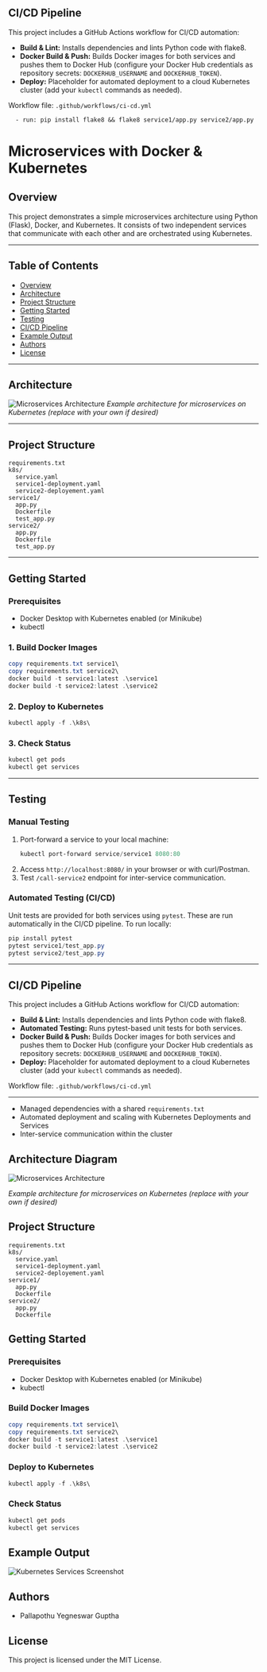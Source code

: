 ## CI/CD Pipeline

This project includes a GitHub Actions workflow for CI/CD automation:
- **Build & Lint:** Installs dependencies and lints Python code with flake8.
- **Docker Build & Push:** Builds Docker images for both services and pushes them to Docker Hub (configure your Docker Hub credentials as repository secrets: `DOCKERHUB_USERNAME` and `DOCKERHUB_TOKEN`).
- **Deploy:** Placeholder for automated deployment to a cloud Kubernetes cluster (add your `kubectl` commands as needed).

Workflow file: `.github/workflows/ci-cd.yml`

      - run: pip install flake8 && flake8 service1/app.py service2/app.py

# Microservices with Docker & Kubernetes

## Overview
This project demonstrates a simple microservices architecture using Python (Flask), Docker, and Kubernetes. It consists of two independent services that communicate with each other and are orchestrated using Kubernetes.

---

## Table of Contents
- [Overview](#overview)
- [Architecture](#architecture)
- [Project Structure](#project-structure)
- [Getting Started](#getting-started)
- [Testing](#testing)
- [CI/CD Pipeline](#cicd-pipeline)
- [Example Output](#example-output)
- [Authors](#authors)
- [License](#license)

---

## Architecture
![Microservices Architecture](https://raw.githubusercontent.com/microservices-demo/microservices-demo/master/docs/architecture.png)
*Example architecture for microservices on Kubernetes (replace with your own if desired)*

---

## Project Structure
```
requirements.txt
k8s/
  service.yaml
  service1-deployment.yaml
  service2-deployement.yaml
service1/
  app.py
  Dockerfile
  test_app.py
service2/
  app.py
  Dockerfile
  test_app.py
```

---

## Getting Started

### Prerequisites
- Docker Desktop with Kubernetes enabled (or Minikube)
- kubectl

### 1. Build Docker Images
```powershell
copy requirements.txt service1\
copy requirements.txt service2\
docker build -t service1:latest .\service1
docker build -t service2:latest .\service2
```

### 2. Deploy to Kubernetes
```powershell
kubectl apply -f .\k8s\
```

### 3. Check Status
```powershell
kubectl get pods
kubectl get services
```

---

## Testing

### Manual Testing
1. Port-forward a service to your local machine:
   ```powershell
   kubectl port-forward service/service1 8080:80
   ```
2. Access `http://localhost:8080/` in your browser or with curl/Postman.
3. Test `/call-service2` endpoint for inter-service communication.

### Automated Testing (CI/CD)
Unit tests are provided for both services using `pytest`. These are run automatically in the CI/CD pipeline.
To run locally:
```powershell
pip install pytest
pytest service1/test_app.py
pytest service2/test_app.py
```

---

## CI/CD Pipeline

This project includes a GitHub Actions workflow for CI/CD automation:
- **Build & Lint:** Installs dependencies and lints Python code with flake8.
- **Automated Testing:** Runs pytest-based unit tests for both services.
- **Docker Build & Push:** Builds Docker images for both services and pushes them to Docker Hub (configure your Docker Hub credentials as repository secrets: `DOCKERHUB_USERNAME` and `DOCKERHUB_TOKEN`).
- **Deploy:** Placeholder for automated deployment to a cloud Kubernetes cluster (add your `kubectl` commands as needed).

Workflow file: `.github/workflows/ci-cd.yml`

---

- Managed dependencies with a shared `requirements.txt`
- Automated deployment and scaling with Kubernetes Deployments and Services
- Inter-service communication within the cluster

## Architecture Diagram

![Microservices Architecture](https://raw.githubusercontent.com/microservices-demo/microservices-demo/master/docs/architecture.png)

*Example architecture for microservices on Kubernetes (replace with your own if desired)*

## Project Structure
```
requirements.txt
k8s/
  service.yaml
  service1-deployment.yaml
  service2-deployement.yaml
service1/
  app.py
  Dockerfile
service2/
  app.py
  Dockerfile
```

## Getting Started

### Prerequisites
- Docker Desktop with Kubernetes enabled (or Minikube)
- kubectl

### Build Docker Images
```powershell
copy requirements.txt service1\
copy requirements.txt service2\
docker build -t service1:latest .\service1
docker build -t service2:latest .\service2
```

### Deploy to Kubernetes
```powershell
kubectl apply -f .\k8s\
```

### Check Status
```powershell
kubectl get pods
kubectl get services
```

## Example Output
![Kubernetes Services Screenshot](./k8s_services_screenshot.png)

## Authors
- Pallapothu Yegneswar Guptha

## License
This project is licensed under the MIT License.
